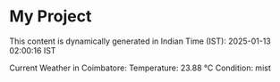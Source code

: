 # My Project

This content is dynamically generated in Indian Time (IST): 2025-01-13 02:00:16 IST


Current Weather in Coimbatore:
Temperature: 23.88 °C
Condition: mist
